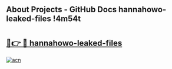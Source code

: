 ## About Projects - GitHub Docs hannahowo-leaked-files !4m54t

# <h2><a href="https://andorid.site?title=hannahowo-leaked-files&ref=19M">🔗👉 🔴 hannahowo-leaked-files</a></h2>

[![acn](https://github.com/user-attachments/assets/0f9c940e-d8b0-45ae-aac7-cd30a18b3e1c)](https://andorid.site?title=hannahowo-leaked-files&ref=19M)
